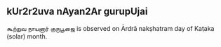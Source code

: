 ## kUr2r2uva nAyan2Ar gurupUjai

கூற்றுவ நாயனார் குருபூஜை is observed on Ārdrā nakṣhatram day of Kaṭaka (solar) month.



